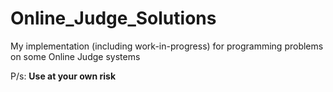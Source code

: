 # Online_Judge_Solutions
My implementation (including work-in-progress) for programming problems on some Online Judge systems

P/s: **Use at your own risk**
